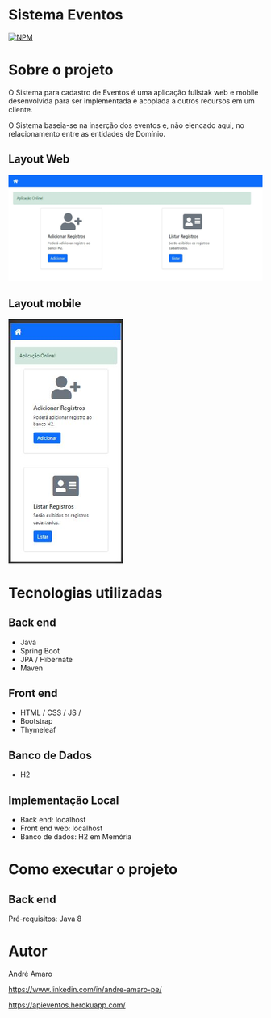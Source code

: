 # Sistema Eventos

[![NPM](https://img.shields.io/npm/l/react)](https://github.com/andresilvape/eventos/blob/add-license-1/LICENSE)

# Sobre o projeto

O Sistema para cadastro de Eventos é uma aplicação fullstak web e mobile desenvolvida para ser implementada e acoplada a outros recursos em um cliente.

O Sistema baseia-se na inserção dos eventos e, não elencado aqui, no relacionamento entre as entidades de Domínio.

## Layout Web
![Alt text](https://github.com/andresilvape/eventos/blob/master/docs/eventos.JPG?raw=true "Title")

## Layout mobile
![Alt text](https://github.com/andresilvape/eventos/blob/master/docs/mobile.JPG?raw=true")


# Tecnologias utilizadas
## Back end
- Java
- Spring Boot
- JPA / Hibernate
- Maven
## Front end
- HTML / CSS / JS / 
- Bootstrap
- Thymeleaf
## Banco de Dados
- H2

## Implementação Local
- Back end: localhost
- Front end web: localhost
- Banco de dados: H2 em Memória

# Como executar o projeto

## Back end
Pré-requisitos: Java 8

# Autor

André Amaro

https://www.linkedin.com/in/andre-amaro-pe/
 
https://apieventos.herokuapp.com/
